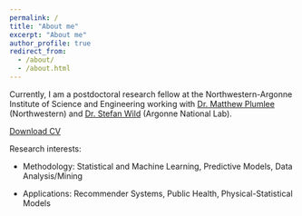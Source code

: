 ```yaml
---
permalink: /
title: "About me"
excerpt: "About me"
author_profile: true
redirect_from:
  - /about/
  - /about.html
---
```


Currently, I am a postdoctoral research fellow at the Northwestern-Argonne Institute of Science and Engineering working with [Dr. Matthew Plumlee](https://www.mccormick.northwestern.edu/research-faculty/directory/profiles/plumlee-matthew.html) (Northwestern) and [Dr. Stefan Wild](https://wildsm.github.io) (Argonne National Lab).

[Download CV]({{yuvolkotrub.github.io/}}/files/pdf/Dissertation_Volkotrub.pdf)

Research interests:

* Methodology: Statistical and Machine Learning, Predictive Models, Data Analysis/Mining

* Applications: Recommender Systems, Public Health, Physical-Statistical Models
